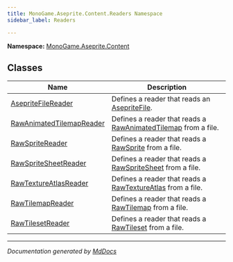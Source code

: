 ```yaml
---
title: MonoGame.Aseprite.Content.Readers Namespace
sidebar_label: Readers

---
```


**Namespace:** [MonoGame.Aseprite.Content](../)  

## Classes

| Name                                                          | Description                                                                                                 |
| ------------------------------------------------------------- | ----------------------------------------------------------------------------------------------------------- |
| [AsepriteFileReader](AsepriteFileReader/)             | Defines a reader that reads an [AsepriteFile](../../AsepriteFile/).                                 |
| [RawAnimatedTilemapReader](RawAnimatedTilemapReader/) | Defines a reader that reads a [RawAnimatedTilemap](../../RawTypes/RawAnimatedTilemap/) from a file. |
| [RawSpriteReader](RawSpriteReader/)                   | Defines a reader that reads a [RawSprite](../../RawTypes/RawSprite/) from a file.                   |
| [RawSpriteSheetReader](RawSpriteSheetReader/)         | Defines a reader that reads a [RawSpriteSheet](../../RawTypes/RawSpriteSheet/) from a file.         |
| [RawTextureAtlasReader](RawTextureAtlasReader/)       | Defines a reader that reads a [RawTextureAtlas](../../RawTypes/RawTextureAtlas/) from a file.       |
| [RawTilemapReader](RawTilemapReader/)                 | Defines a reader that reads a [RawTilemap](../../RawTypes/RawTilemap/) from a file.                 |
| [RawTilesetReader](RawTilesetReader/)                 | Defines a reader that reads a [RawTileset](../../RawTypes/RawTileset/) from a file.                 |

___

*Documentation generated by [MdDocs](https://github.com/ap0llo/mddocs)*
